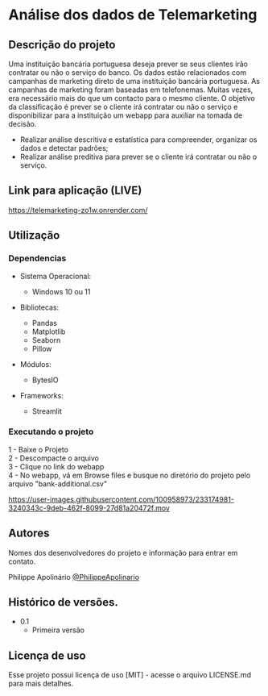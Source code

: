 # Análise dos dados de Telemarketing

## Descrição do projeto

Uma instituição bancária portuguesa deseja prever se seus clientes irão contratar ou não o serviço do banco.
Os dados estão relacionados com campanhas de marketing direto de uma instituição bancária portuguesa. As campanhas de marketing foram baseadas em telefonemas. Muitas vezes, era necessário mais do que um contacto para o mesmo cliente.
O objetivo da classificação é prever se o cliente irá contratar ou não o serviço e disponibilizar para a instituição um webapp para auxiliar na tomada de decisão.

* Realizar análise descritiva e estatística para compreender, organizar os dados e detectar padrões;  
* Realizar análise preditiva para prever se o cliente irá contratar ou não o serviço.  

## Link para aplicação (LIVE)
https://telemarketing-zo1w.onrender.com/

## Utilização

### Dependencias

* Sistema Operacional:
    * Windows 10 ou 11

* Bibliotecas:
    * Pandas
    * Matplotlib
    * Seaborn
    * Pillow
    
* Módulos:
    * BytesIO

* Frameworks:
    * Streamlit 

### Executando o projeto

1 - Baixe o Projeto  
2 - Descompacte o arquivo  
3 - Clique no link do webapp  
4 - No webapp, vá em Browse files e busque no diretório do projeto pelo arquivo "bank-additional.csv"  

https://user-images.githubusercontent.com/100958973/233174981-3240343c-9deb-462f-8099-27d81a20472f.mov

## Autores

Nomes dos desenvolvedores do projeto e informação para entrar em contato.

 Philippe Apolinário
 [@PhilippeApolinario](https://www.linkedin.com/in/philipperapolinario/)

## Histórico de versões.

* 0.1
    * Primeira versão

## Licença de uso

Esse projeto possui licença de uso [MIT] - acesse o arquivo LICENSE.md para mais detalhes.
